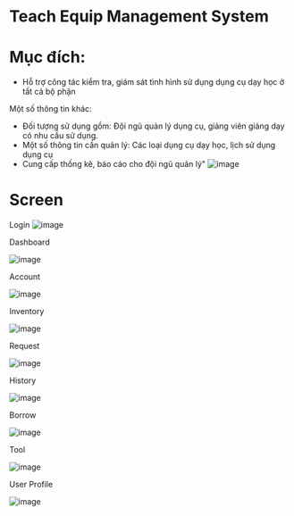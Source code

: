 # Teach Equip Management System

# Mục đích:
- Hỗ trợ công tác kiểm tra, giám sát tình hình sử dụng dụng cụ dạy học ở tất cả bộ phận

Một số thông tin khác:
- Đối tượng sử dụng gồm: Đội ngũ quản lý dụng cụ, giảng viên giảng dạy có nhu cầu sử dụng.
- Một số thông tin cần quản lý: Các loại dụng cụ dạy học, lịch sử dụng dụng cụ
- Cung cấp thống kê, báo cáo cho đội ngũ quản lý"
![image](https://github.com/518H0090/teach-equip-management-system/assets/73675587/335990d4-3b1e-4cb9-9bb3-6921e5b4461e)

# Screen

Login
![image](https://github.com/user-attachments/assets/90bda07f-fa3b-421f-be3d-e2864d9963a5)

Dashboard

![image](https://github.com/user-attachments/assets/48c33e79-cbc9-431a-8a8f-54da14a00e4a)

Account

![image](https://github.com/user-attachments/assets/6bbc0c59-696a-49ce-bc93-c2fa41f24b8f)

Inventory

![image](https://github.com/user-attachments/assets/3d240884-1651-4b05-abaf-e671e4b68776)

Request

![image](https://github.com/user-attachments/assets/d614f373-e914-4774-9ebc-19ad4dad866c)

History

![image](https://github.com/user-attachments/assets/6bbae807-2b17-4c34-abe4-3ff8eb26af1d)

Borrow

![image](https://github.com/user-attachments/assets/54e16d07-b065-4c55-ae72-7ffa867519e7)

Tool

![image](https://github.com/user-attachments/assets/9dc198c2-f5ca-4769-bd6a-605ba5f693ca)

User Profile

![image](https://github.com/user-attachments/assets/28c0a2ba-a6d4-4958-a41f-1bb63356feff)
